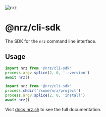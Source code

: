 ![nrz](https://github.com/user-attachments/assets/345949ff-7150-4b97-856d-c7e42c2a4db5)

# @nrz/cli-sdk

The SDK for the `nrz` command line interface.

## Usage

```ts
import nrz from '@nrz/cli-sdk'
process.argv.splice(2, 0, '--version')
await nrz()
```

```ts
import nrz from '@nrz/cli-sdk'
process.chdir('/some/nrz/project')
process.argv.splice(2, 0, 'install')
await nrz()
```

Visit [docs.nrz.sh](https://docs.nrz.sh) to see the full
documentation.
